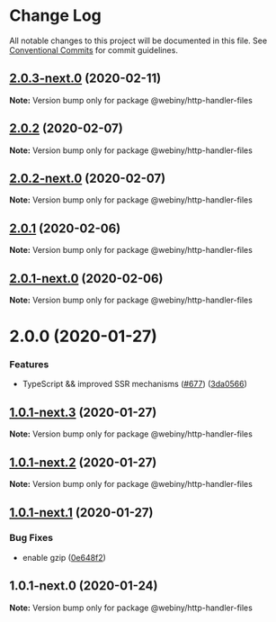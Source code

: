 # Change Log

All notable changes to this project will be documented in this file.
See [Conventional Commits](https://conventionalcommits.org) for commit guidelines.

## [2.0.3-next.0](https://github.com/webiny/webiny-js/compare/@webiny/http-handler-files@2.0.2...@webiny/http-handler-files@2.0.3-next.0) (2020-02-11)

**Note:** Version bump only for package @webiny/http-handler-files





## [2.0.2](https://github.com/webiny/webiny-js/compare/@webiny/http-handler-files@2.0.2-next.0...@webiny/http-handler-files@2.0.2) (2020-02-07)

**Note:** Version bump only for package @webiny/http-handler-files





## [2.0.2-next.0](https://github.com/webiny/webiny-js/compare/@webiny/http-handler-files@2.0.1...@webiny/http-handler-files@2.0.2-next.0) (2020-02-07)

**Note:** Version bump only for package @webiny/http-handler-files





## [2.0.1](https://github.com/webiny/webiny-js/compare/@webiny/http-handler-files@2.0.1-next.0...@webiny/http-handler-files@2.0.1) (2020-02-06)

**Note:** Version bump only for package @webiny/http-handler-files





## [2.0.1-next.0](https://github.com/webiny/webiny-js/compare/@webiny/http-handler-files@2.0.0...@webiny/http-handler-files@2.0.1-next.0) (2020-02-06)

**Note:** Version bump only for package @webiny/http-handler-files





# 2.0.0 (2020-01-27)


### Features

* TypeScript && improved SSR mechanisms ([#677](https://github.com/webiny/webiny-js/issues/677)) ([3da0566](https://github.com/webiny/webiny-js/commit/3da0566f29e1d46df0e7c357be0b42bdaa4c7d2b))





## [1.0.1-next.3](https://github.com/webiny/webiny-js/compare/@webiny/http-handler-files@1.0.1-next.2...@webiny/http-handler-files@1.0.1-next.3) (2020-01-27)

**Note:** Version bump only for package @webiny/http-handler-files





## [1.0.1-next.2](https://github.com/webiny/webiny-js/compare/@webiny/http-handler-files@1.0.1-next.1...@webiny/http-handler-files@1.0.1-next.2) (2020-01-27)

**Note:** Version bump only for package @webiny/http-handler-files





## [1.0.1-next.1](https://github.com/webiny/webiny-js/compare/@webiny/http-handler-files@1.0.1-next.0...@webiny/http-handler-files@1.0.1-next.1) (2020-01-27)


### Bug Fixes

* enable gzip ([0e648f2](https://github.com/webiny/webiny-js/commit/0e648f27572603e956fc614eddda2b68cdf53e42))





## 1.0.1-next.0 (2020-01-24)

**Note:** Version bump only for package @webiny/http-handler-files
